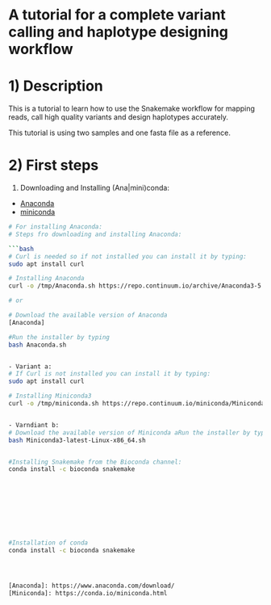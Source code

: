 # A tutorial for a complete variant calling and haplotype designing workflow


# 1) Description

This is a tutorial to learn how to use the Snakemake workflow for mapping reads, call high quality variants and design haplotypes accurately. 

This tutorial is using two samples and one fasta file as a reference.

# 2) First steps

1. Downloading and Installing (Ana|mini)conda:
- [Anaconda](https://www.continuum.io/downloads)
- [miniconda](http://conda.pydata.org/miniconda.html)

```bash
# For installing Anaconda:
# Steps fro downloading and installing Anaconda:

```bash
# Curl is needed so if not installed you can install it by typing:
sudo apt install curl	

# Installing Anaconda
curl -o /tmp/Anaconda.sh https://repo.continuum.io/archive/Anaconda3-5.1.0-Linux-x86_64.sh && bash /tmp/Anaconda.sh

# or

# Download the available version of Anaconda
[Anaconda]

#Run the installer by typing 
bash Anaconda.sh


- Variant a: 
# If Curl is not installed you can install it by typing:
sudo apt install curl	

# Installing Miniconda3
curl -o /tmp/miniconda.sh https://repo.continuum.io/miniconda/Miniconda3-latest-Linux-x86_64.sh && bash /tmp/miniconda.sh


- Varndiant b:
# Download the available version of Miniconda aRun the installer by typing:
bash Miniconda3-latest-Linux-x86_64.sh


#Installing Snakemake from the Bioconda channel:
conda install -c bioconda snakemake

	
 
	

	
	


#Installation of conda
conda install -c bioconda snakemake




[Anaconda]: https://www.anaconda.com/download/
[Miniconda]: https://conda.io/miniconda.html

